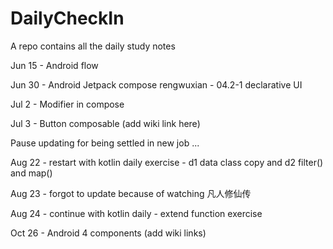 # DailyCheckIn
A repo contains all the daily study notes

Jun 15 - Android flow

Jun 30 - Android Jetpack compose rengwuxian - 04.2-1 declarative UI

Jul 2 - Modifier in compose

Jul 3 - Button composable (add wiki link here)

Pause updating for being settled in new job ...

Aug 22 - restart with kotlin daily exercise - d1 data class copy and d2 filter() and map()

Aug 23 - forgot to update because of watching 凡人修仙传

Aug 24 - continue with kotlin daily - extend function exercise

Oct 26 - Android 4 components (add wiki links)
